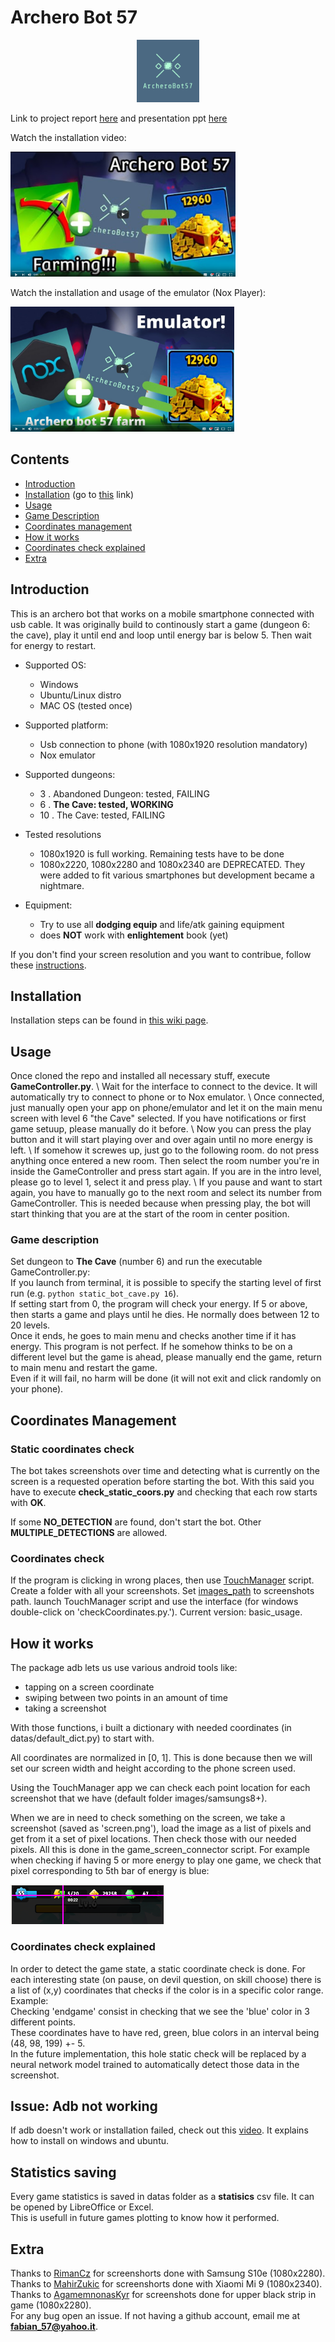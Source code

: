 # Archero Bot 57

<p align="center">
  <img src="repo_images/logo_small.png" width =100>
</p>

Link to project report [here](https://drive.google.com/file/d/1XNmw7Y6tWK9RgFCfA8D5IR0QW33SuNl1/view?usp=sharing) and presentation ppt [here](https://docs.google.com/presentation/d/1nsljsOx4Gm5zqlYnrV9i76_Bf3rhMB8ho33xZHl8He8/edit?usp=sharing)

Watch the installation video:

<a href="https://www.youtube.com/watch?v=XZTI_USaY-4"><img src="repo_images/video_thumbnail.png" height="200"></a>

Watch the installation and usage of the emulator (Nox Player):

<a href="https://youtu.be/TDmbmIrT5Vc"><img src="repo_images/video_thumbnail_emulator.PNG" height="200"></a>
## Contents
- [Introduction](#introduction)
- [Installation](#installation) (go to [this](wiki/Installation.md) link)
- [Usage](#usage)
- [Game Description](#game-description)
- [Coordinates management](#coordinates-management)
- [How it works](#how-it-works)
- [Coordinates check explained](#coordinates-check-explained)
- [Extra](#extra)

## Introduction 
This is an archero bot that works on a mobile smartphone connected with usb cable.
It was originally build to continously start a game (dungeon 6: the cave), play it until end and loop until energy bar is below 5. Then wait for energy to restart.

- Supported OS:
  - Windows
  - Ubuntu/Linux distro
  - MAC OS (tested once)

- Supported platform:
  - Usb connection to phone (with 1080x1920 resolution mandatory)
  - Nox emulator

- Supported dungeons:
  - 3 . Abandoned Dungeon: tested, FAILING
  - 6 . **The Cave: tested, WORKING**
  - 10 . The Cave: tested, FAILING

- Tested resolutions
  - 1080x1920 is full working. Remaining tests have to be done
  - 1080x2220, 1080x2280 and 1080x2340 are DEPRECATED. They were added to fit various smartphones but development became a nightmare.

- Equipment:
  - Try to use all **dodging equip** and life/atk gaining equipment
  - does **NOT** work with **enlightement** book (yet)

If you don't find your screen resolution and you want to contribue, follow these [instructions](wiki/ContributeWithScreens.md).

## Installation

Installation steps can be found in [this wiki page](wiki/Installation.md).

## Usage
Once cloned the repo and installed all necessary stuff, execute **GameController.py**.
\\
Wait for the interface to connect to the device. It will automatically try to connect to phone or to Nox emulator.
\\
Once connected, just manually open your app on phone/emulator and let it on the main menu screen with level 6 "the Cave" selected. If you have notifications or first game setuup, please manually do it before.
\\
Now you can press the play button and it will start playing over and over again until no more energy is left.
\\
If somehow it screwes up, just go to the following room. do not press anything once entered a new room. Then select the room number you're in inside the GameController and press start again.
If you are in the intro level, please go to level 1, select it and press play.
\\
If you pause and want to start again, you have to manually go to the next room and select its number from GameController.
This is needed because when pressing play, the bot will start thinking that you are at the start of the room in center position.



### Game description
Set dungeon to **The Cave** (number 6) and run the executable GameController.py:
\
If you launch from terminal, it is possible to specify the starting level of first run (e.g. `python static_bot_cave.py 16`).
\
If setting start from 0, the program will check your energy. If 5 or above, then starts a game and plays until he dies. He normally does between 12 to 20 levels.
\
Once it ends, he goes to main menu and checks another time if it has energy.
This program is not perfect. If he somehow thinks to be on a different level but the game is ahead, please manually end the game, return to main menu and restart the game.
\
Even if it will fail, no harm will be done (it will not exit and click randomly on your phone).

## Coordinates Management
### Static coordinates check

The bot takes screenshots over time and detecting what is currently on the screen is a requested operation before starting the bot.
With this said you have to execute **check_static_coors.py** and checking that each row starts with **OK**.

If some **NO_DETECTION** are found, don't start the bot.
Other **MULTIPLE_DETECTIONS** are allowed.

### Coordinates check
If the program is clicking in wrong places, then use [TouchManager](TouchManager.py) script.
Create a folder with all your screenshots.
Set [images_path](https://github.com/fabian57fabian/archero_bot_57/blob/7c698dc856576cb986093dd3b352cb54c774df84/checkCoordinates.py#L46) to screenshots path.
launch TouchManager script and use the interface (for windows double-click on 'checkCoordinates.py.').
Current version: basic_usage.


## How it works
The package adb lets us use various android tools like:
- tapping on a screen coordinate
- swiping between two points in an amount of time
- taking a screenshot

With those functions, i built a dictionary with needed coordinates (in datas/default_dict.py) to start with.

All coordinates are normalized in [0, 1]. This is done because then we will set our screen width and height according to the phone screen used.

Using the TouchManager app we can check each point location for each screenshot that we have (default folder images/samsungs8+).

When we are in need to check something on the screen, we take a screenshot (saved as 'screen.png'), load the image as a list of pixels and get from it a set of pixel locations. Then check those with our needed pixels. All this is done in the game_screen_connector script.
For example when checking if having 5 or more energy to play one game, we check that pixel corresponding to 5th bar of energy is blue:

![Check_bar](wiki_data/check_energy_green_bar_location.png)
### Coordinates check explained
In order to detect the game state, a static coordinate check is done.
For each interesting state (on pause, on devil question, on skill choose) there is a list of (x,y) coordinates that checks if the color is in a specific color range.
Example:
\
Checking 'endgame' consist in checking that we see the 'blue' color in 3 different points.
\
These coordinates have to have red, green, blue colors in an interval being (48, 98, 199) +- 5.
\
In the future implementation, this hole static check will be replaced by a neural network model trained to automatically detect those data in the screenshot.


## Issue: Adb not working
If adb doesn't work or installation failed, check out this [video](https://www.youtube.com/watch?v=vr0GLIufzkM). It explains how to install on windows and ubuntu.

## Statistics saving

Every game statistics is saved in datas folder as a **statisics** csv file. It can be opened by LibreOffice or Excel.
\
This is usefull in future games plotting to know how it performed.

## Extra

Thanks to [RimanCz](https://github.com/RimanCz) for screenshorts done with Samsung S10e (1080x2280).
\
Thanks to [MahirZukic](https://github.com/MahirZukic) for screenshorts done with Xiaomi Mi 9 (1080x2340).
\
Thanks to [AgamemnonasKyr](https://github.com/AgamemnonasKyr) for screenshots done for upper black strip in game (1080x2280).
\
For any bug open an issue.
If not having a github account, email me at **fabian_57@yahoo.it**.
